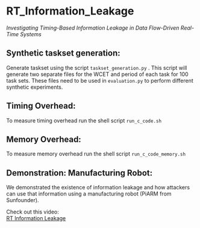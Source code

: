 # RT_Information_Leakage
*Investigating Timing-Based Information Leakage in Data Flow-Driven Real-Time Systems*

## Synthetic taskset generation: 

Generate taskset using the script `taskset_generation.py` . This script will generate two separate files for the WCET and period of each task for 100 task sets. These files need to be used in `evaluation.py` to perform different synthetic experiments.

## Timing Overhead:
To measure timing overhead run the shell script `run_c_code.sh`

## Memory Overhead:
To measure memory overhead run the shell script `run_c_code_memory.sh`

## Demonstration: Manufacturing Robot: 

We demonstrated the existence of information leakage and how attackers can use that information using a manufacturing robot (PiARM from Sunfounder).

Check out this video:  
[RT Information Leakage](https://www.youtube.com/@RT_Information_Leakage)

